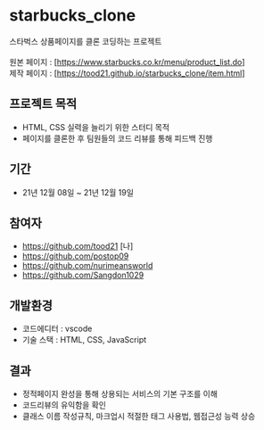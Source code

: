 # starbucks_clone
스타벅스 상품페이지를 클론 코딩하는 프로젝트 <br>
<br>
원본 페이지 : [https://www.starbucks.co.kr/menu/product_list.do] <br>
제작 페이지 : [https://tood21.github.io/starbucks_clone/item.html]
## 프로젝트 목적
* HTML, CSS 실력을 늘리기 위한 스터디 목적
* 페이지를 클론한 후 팀원들의 코드 리뷰를 통해 피드백 진행
## 기간
* 21년 12월 08일 ~ 21년 12월 19일
## 참여자
* https://github.com/tood21 [나]
* https://github.com/postop09
* https://github.com/nurimeansworld
* https://github.com/Sangdon1029
## 개발환경
* 코드에디터 : vscode
* 기술 스택 : HTML, CSS, JavaScript
## 결과
* 정적페이지 완성을 통해 상용되는 서비스의 기본 구조를 이해
* 코드리뷰의 유익함을 확인
* 클래스 이름 작성규칙, 마크업시 적절한 태그 사용법, 웹접근성 능력 상승 
